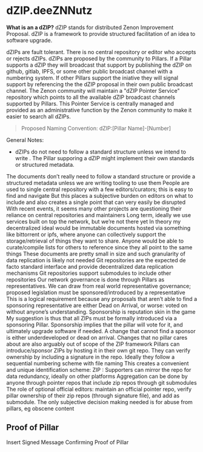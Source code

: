 # dZIP.deeZNNutz

**What is an a dZIP?** dZIP stands for distributed Zenon Improvement Proposal. dZIP is a framework to provide structured facilitation of an idea to software upgrade.

dZIPs are fault tolerant.  There is no central repository or editor who accepts or rejects dZIPs.  dZIPs are proposed by the community to Pillars.  If a Pillar supports a dZIP they will broadcast that support by publishing the dZIP on github, gitlab, IPFS, or some other public broadcast channel with a numbering system.  If other Pillars support the iniative they will signal support by referencing the the dZIP proposal in their own public broadcast channel. The Zenon community will maintain a "dZIP Pointer Service" repository which points to all the available dZIP broadcast channels supported by Pillars. This Pointer Service is centrally managed and provided as an administrative function by the Zenon community to make it easier to search all dZIPs.  
> Proposed Naming Convention:  dZIP:[Pillar Name]-[Number]

General Notes:

- dZIPs do not need to follow a standard structure unless we intend to write  .  The Pillar supporing a dZIP might implement their own standards or structured metadata.


The documents don’t really need to follow a standard structure or provide a structured metadata unless we are writing tooling to use them
People are used to single central repository with a few editors/curators; this is easy to find and navigate
But this places a subjective burden on editors on what to include and also creates a single point that can very easily be disrupted
With recent events, it seems many other projects are questioning their reliance on central repositories and maintainers
Long term, ideally we use services built on top the network, but we’re not there yet
In theory my decentralized ideal would be immutable documents hosted via something like bittorrent or ipfs, where anyone can collectively support the storage/retrieval of things they want to share. Anyone would be able to curate/compile lists for others to reference since they all point to the same things
These documents are pretty small in size and such granularity of data replication is likely not needed
Git repositories are the expected de facto standard interface and provide decentralized data replication mechanisms
Git repositories support submodules to include other repositories
Our network governance is done through Pillars as representatives.
We can draw from real world representative governance; proposed legislation must be sponsored/introduced by a representative
This is a logical requirement because any proposals that aren’t able to find a sponsoring representative are either Dead on Arrival, or worse: voted on without anyone’s understanding. Sponsorship is reputation skin in the game
My suggestion is thus that all ZIPs must be formally introduced via a sponsoring Pillar. Sponsorship implies that the pillar will vote for it, and ultimately upgrade software if needed. A change that cannot find a sponsor is either underdeveloped or dead on arrival.
Changes that no pillar cares about are also arguably out of scope of the ZIP framework
Pillars can introduce/sponsor ZIPs by hosting it in their own git repo. They can verify ownership by including a signature in the repo. Ideally they follow a sequential numbering scheme with file naming
This creates a convenient and unique identification scheme: ZIP <sponsor name>: <file path>
Supporters can mirror the repo for data redundancy, ideally on other platforms
Aggregation can be done by anyone through pointer repos that include zip repos through git submodules
The role of optional official editors: maintain an official pointer repo, verify pillar ownership of their zip repos (through signature file), and add as submodule. The only subjective decision making needed is for abuse from pillars, eg obscene content



## Proof of Pillar
Insert Signed Message Confirming Proof of Pillar
